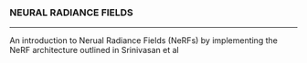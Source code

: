 ### NEURAL RADIANCE FIELDS
---
An introduction to Nerual Radiance Fields (NeRFs) by implementing the NeRF architecture outlined in Srinivasan et al

